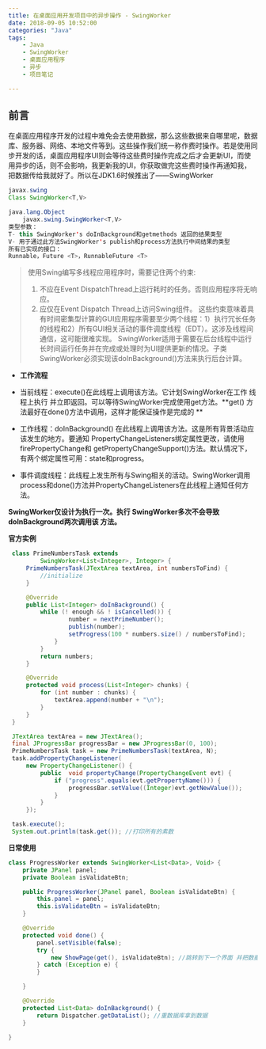 ```yaml
---
title: 在桌面应用开发项目中的异步操作 - SwingWorker
date: 2018-09-05 10:52:00
categories: "Java"
tags:
	- Java
	- SwingWorker
	- 桌面应用程序
	- 异步
	- 项目笔记

---
```


## 前言
在桌面应用程序开发的过程中难免会去使用数据，那么这些数据来自哪里呢，数据库、服务器、网络、本地文件等到。这些操作我们统一称作费时操作。若是使用同步开发的话，桌面应用程序UI则会等待这些费时操作完成之后才会更新UI，而使用异步的话，则不会影响，我更新我的UI，你获取做完这些费时操作再通知我，把数据传给我就好了。所以在JDK1.6时候推出了——SwingWorker
<!--more -->

```java
javax.swing
Class SwingWorker<T,V>

java.lang.Object
	javax.swing.SwingWorker<T,V>
类型参数：
T- this SwingWorker's doInBackground和getmethods 返回的结果类型
V- 用于通过此方法SwingWorker's publish和process方法执行中间结果的类型
所有已实现的接口：
Runnable，Future <T>，RunnableFuture <T>
```

>  使用Swing编写多线程应用程序时，需要记住两个约束:
>  1. 不应在Event DispatchThread上运行耗时的任务。否则应用程序将无响应。
>  2. 应仅在Event Dispatch Thread上访问Swing组件。
>  这些约束意味着具有时间密集型计算的GUI应用程序需要至少两个线程：1）执行冗长任务的线程和2）所有GUI相关活动的事件调度线程（EDT）。这涉及线程间通信，这可能很难实现。
>  SwingWorker适用于需要在后台线程中运行长时间运行任务并在完成或处理时为UI提供更新的情况。子类SwingWorker必须实现该doInBackground()方法来执行后台计算。

- **工作流程**
- 当前线程：execute()在此线程上调用该方法。它计划SwingWorker在工作 线程上执行 并立即返回。可以等待SwingWorker完成使用get方法。**get() 方法最好在done()方法中调用，这样才能保证操作是完成的 **

- 工作线程：doInBackground() 在此线程上调用该方法。这是所有背景活动应该发生的地方。要通知 PropertyChangeListeners绑定属性更改，请使用 firePropertyChange和 getPropertyChangeSupport()方法。默认情况下，有两个绑定属性可用：state和progress。

- 事件调度线程：此线程上发生所有与Swing相关的活动。SwingWorker调用 process和done()方法并PropertyChangeListeners在此线程上通知任何方法。

**SwingWorker仅设计为执行一次。执行 SwingWorker多次不会导致doInBackground两次调用该 方法。**

**官方实例**
```java
 class PrimeNumbersTask extends
         SwingWorker<List<Integer>, Integer> {
     PrimeNumbersTask(JTextArea textArea, int numbersToFind) {
         //initialize
     }

     @Override
     public List<Integer> doInBackground() {
         while (! enough && ! isCancelled()) {
                 number = nextPrimeNumber();
                 publish(number);
                 setProgress(100 * numbers.size() / numbersToFind);
             }
         }
         return numbers;
     }

     @Override
     protected void process(List<Integer> chunks) {
         for (int number : chunks) {
             textArea.append(number + "\n");
         }
     }
 }

 JTextArea textArea = new JTextArea();
 final JProgressBar progressBar = new JProgressBar(0, 100);
 PrimeNumbersTask task = new PrimeNumbersTask(textArea, N);
 task.addPropertyChangeListener(
     new PropertyChangeListener() {
         public  void propertyChange(PropertyChangeEvent evt) {
             if ("progress".equals(evt.getPropertyName())) {
                 progressBar.setValue((Integer)evt.getNewValue());
             }
         }
     });

 task.execute();
 System.out.println(task.get()); //打印所有的素数
```

**日常使用**
```java
class ProgressWorker extends SwingWorker<List<Data>, Void> {
    private JPanel panel;
    private Boolean isValidateBtn;

    public ProgressWorker(JPanel panel, Boolean isValidateBtn) {
        this.panel = panel;
        this.isValidateBtn = isValidateBtn;
    }

    @Override
    protected void done() {
        panel.setVisible(false);
        try {
            new ShowPage(get(), isValidateBtn); //跳转到下一个界面 并把数据传过去
        } catch (Exception e) {
        }

    }

    @Override
    protected List<Data> doInBackground() {
        return Dispatcher.getDataList(); //重数据库拿到数据
    }

}
```